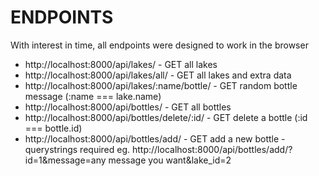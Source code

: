 # ENDPOINTS

With interest in time, all endpoints were designed to work in the browser

* http://localhost:8000/api/lakes/ - GET all lakes
* http://localhost:8000/api/lakes/all/ - GET all lakes and extra data
* http://localhost:8000/api/lakes/:name/bottle/ - GET random bottle message (:name === lake.name)
* http://localhost:8000/api/bottles/ - GET all bottles
* http://localhost:8000/api/bottles/delete/:id/ - GET delete a bottle (:id === bottle.id)
* http://localhost:8000/api/bottles/add/ - GET add a new bottle - querystrings required eg.
    http://localhost:8000/api/bottles/add/?id=1&message=any message you want&lake_id=2
